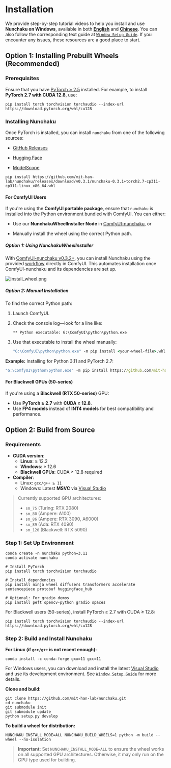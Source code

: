 # Installation

We provide step-by-step tutorial videos to help you install and use **Nunchaku on Windows**, available in both [**English**](https://youtu.be/YHAVe-oM7U8?si=cM9zaby_aEHiFXk0) and [**Chinese**](https://www.bilibili.com/video/BV1BTocYjEk5/?share_source=copy_web&vd_source=8926212fef622f25cc95380515ac74ee). You can also follow the corresponding text guide at [`Window Setup Guide`](./setup_windows.md). If you encounter any issues, these resources are a good place to start.

## Option 1: Installing Prebuilt Wheels (Recommended)

### Prerequisites

Ensure that you have [PyTorch ≥ 2.5](https://pytorch.org/) installed. For example, to install **PyTorch 2.7 with CUDA 12.8**, use:

```shell
pip install torch torchvision torchaudio --index-url https://download.pytorch.org/whl/cu128
```

### Installing Nunchaku

Once PyTorch is installed, you can install `nunchaku` from one of the following sources:

- [GitHub Releases](https://github.com/mit-han-lab/nunchaku/releases)

- [Hugging Face](https://huggingface.co/mit-han-lab/nunchaku/tree/main)

- [ModelScope](https://modelscope.cn/models/Lmxyy1999/nunchaku)

```shell
pip install https://github.com/mit-han-lab/nunchaku/releases/download/v0.3.1/nunchaku-0.3.1+torch2.7-cp311-cp311-linux_x86_64.whl
```

#### For ComfyUI Users

If you're using the **ComfyUI portable package**, ensure that `nunchaku` is installed into the Python environment bundled with ComfyUI. You can either:

- Use our **NunchakuWheelInstaller Node** in [ComfyUI-nunchaku](https://github.com/mit-han-lab/ComfyUI-nunchaku), or

- Manually install the wheel using the correct Python path.

##### Option 1: Using NunchakuWheelInstaller

With [ComfyUI-nunchaku v0.3.2+](https://github.com/mit-han-lab/ComfyUI-nunchaku), you can install Nunchaku using the provided [workflow](https://github.com/mit-han-lab/ComfyUI-nunchaku/blob/main/example_workflows/install_wheel.json) directly in ComfyUI. This automates installation once ComfyUI-nunchaku and its dependencies are set up.

![install_wheel.png](https://huggingface.co/mit-han-lab/nunchaku-artifacts/resolve/main/ComfyUI-nunchaku/assets/install_wheel.png)

##### Option 2: Manual Installation

To find the correct Python path:

1. Launch ComfyUI.

1. Check the console log—look for a line like:

   ```text
   ** Python executable: G:\ComfyUI\python\python.exe
   ```

1. Use that executable to install the wheel manually:

   ```bat
   "G:\ComfyUI\python\python.exe" -m pip install <your-wheel-file>.whl
   ```

**Example:** Installing for Python 3.11 and PyTorch 2.7:

```bat
"G:\ComfyUI\python\python.exe" -m pip install https://github.com/mit-han-lab/nunchaku/releases/download/v0.3.1/nunchaku-0.3.1+torch2.7-cp311-cp311-linux_x86_64.whl
```

#### For Blackwell GPUs (50-series)

If you're using a **Blackwell (RTX 50-series)** GPU:

- Use **PyTorch ≥ 2.7** with **CUDA ≥ 12.8**.
- Use **FP4 models** instead of **INT4 models** for best compatibility and performance.

## Option 2: Build from Source

### Requirements

- **CUDA version**:
  - **Linux**: ≥ 12.2
  - **Windows**: ≥ 12.6
  - **Blackwell GPUs**: CUDA ≥ 12.8 required
- **Compiler**:
  - Linux: `gcc/g++ ≥ 11`
  - Windows: Latest **MSVC** via [Visual Studio](https://visualstudio.microsoft.com/visual-cpp-build-tools/)

> Currently supported GPU architectures:
> * `sm_75` (Turing: RTX 2080)
> * `sm_80` (Ampere: A100)
> * `sm_86` (Ampere: RTX 3090, A6000)
> * `sm_89` (Ada: RTX 4090)
> * `sm_120` (Blackwell: RTX 5090)

### Step 1: Set Up Environment

```shell
conda create -n nunchaku python=3.11
conda activate nunchaku

# Install PyTorch
pip install torch torchvision torchaudio

# Install dependencies
pip install ninja wheel diffusers transformers accelerate sentencepiece protobuf huggingface_hub

# Optional: For gradio demos
pip install peft opencv-python gradio spaces
```

For Blackwell users (50-series), install PyTorch ≥ 2.7 with CUDA ≥ 12.8:

```shell
pip install torch torchvision torchaudio --index-url https://download.pytorch.org/whl/cu128
```

### Step 2: Build and Install Nunchaku

**For Linux (if `gcc/g++` is not recent enough):**

```shell
conda install -c conda-forge gxx=11 gcc=11
```

For Windows users, you can download and install the latest [Visual Studio](https://visualstudio.microsoft.com/thank-you-downloading-visual-studio/?sku=Community&channel=Release&version=VS2022&source=VSLandingPage&cid=2030&passive=false) and use its development environment. See [`Window Setup Guide`](./setup_windows.md) for more details.

**Clone and build:**

```shell
git clone https://github.com/mit-han-lab/nunchaku.git
cd nunchaku
git submodule init
git submodule update
python setup.py develop
```

**To build a wheel for distribution:**

```shell
NUNCHAKU_INSTALL_MODE=ALL NUNCHAKU_BUILD_WHEELS=1 python -m build --wheel --no-isolation
```

> **Important:**
> Set `NUNCHAKU_INSTALL_MODE=ALL` to ensure the wheel works on all supported GPU architectures. Otherwise, it may only run on the GPU type used for building.
